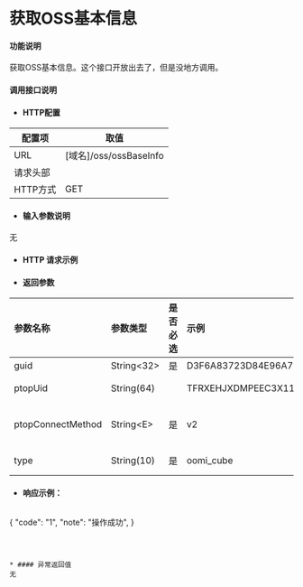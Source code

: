 # 获取OSS基本信息

#### 功能说明
获取OSS基本信息。这个接口开放出去了，但是没地方调用。


#### 调用接口说明

* #### HTTP配置

| 配置项 | 取值 |
| --- | --- |
| URL | \[域名\]/oss/ossBaseInfo|
| 请求头部 |  |
| HTTP方式 | GET |

* #### 输入参数说明

无


* #### HTTP 请求示例

* #### 返回参数

| 参数名称 | 参数类型 | 是否必选 | 示例 | 描述 |
| :--- | :--- | :--- | :--- | :--- |
| guid | String&lt;32&gt; | 是 | D3F6A83723D84E96A7BB5C2B3CDCF057 | 请求的guid |
| ptopUid | String\(64\) | | TFRXEHJXDMPEEC3X111A | cube的p2p uid |
| ptopConnectMethod | String&lt;E&gt; | 是 | v2 | p2p的连接方式，v1或者v2 |
| type | String\(10\) | 是 | oomi\_cube | 固定值oomi\_cube |


* #### 响应示例：

  ```json
{
    "code": "1",
    "note": "操作成功",
}
```



* #### 异常返回值
无








